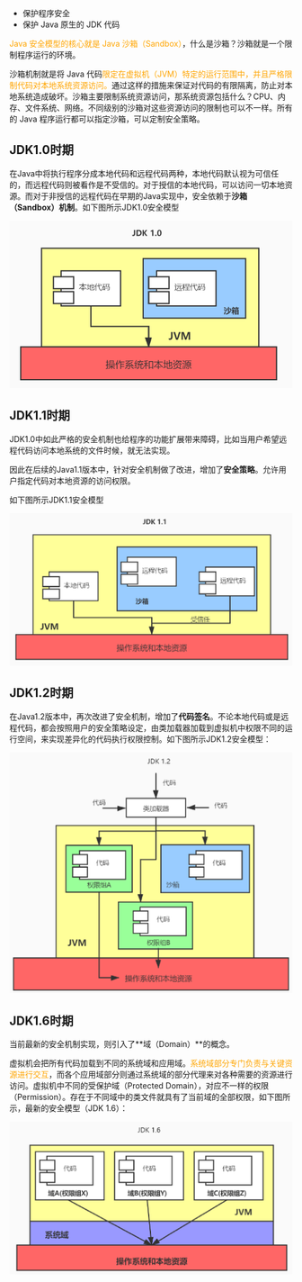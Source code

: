 - 保护程序安全
- 保护 Java 原生的 JDK 代码

<font color="orange">Java 安全模型的核心就是 Java 沙箱（Sandbox）</font>，什么是沙箱？沙箱就是一个限制程序运行的环境。

沙箱机制就是将 Java 代码<font color="orange">限定在虚拟机（JVM）特定的运行范围中，并且严格限制代码对本地系统资源访问。</font>通过这样的措施来保证对代码的有限隔离，防止对本地系统造成破坏。沙箱主要限制系统资源访问，那系统资源包括什么？CPU、内存、文件系统、网络。不同级别的沙箱对这些资源访问的限制也可以不一样。所有的 Java 程序运行都可以指定沙箱，可以定制安全策略。

## JDK1.0时期

在Java中将执行程序分成本地代码和远程代码两种，本地代码默认视为可信任的，而远程代码则被看作是不受信的。对于授信的本地代码，可以访问一切本地资源。而对于非授信的远程代码在早期的Java实现中，安全依赖于**沙箱（Sandbox）机制**。如下图所示JDK1.0安全模型

![image-20230512164636037](image/112.%E6%B2%99%E7%AE%B1%E5%A7%94%E6%B4%BE%E6%9C%BA%E5%88%B6/image-20230512164636037.png)

## JDK1.1时期

JDK1.0中如此严格的安全机制也给程序的功能扩展带来障碍，比如当用户希望远程代码访问本地系统的文件时候，就无法实现。

因此在后续的Java1.1版本中，针对安全机制做了改进，增加了**安全策略**。允许用户指定代码对本地资源的访问权限。

如下图所示JDK1.1安全模型

<img src="image/112.%E6%B2%99%E7%AE%B1%E5%A7%94%E6%B4%BE%E6%9C%BA%E5%88%B6/image-20230512164727790.png" alt="image-20230512164727790" style="zoom:50%;" />

## JDK1.2时期

在Java1.2版本中，再次改进了安全机制，增加了**代码签名**。不论本地代码或是远程代码，都会按照用户的安全策略设定，由类加载器加载到虚拟机中权限不同的运行空间，来实现差异化的代码执行权限控制。如下图所示JDK1.2安全模型：

<img src="image/112.%E6%B2%99%E7%AE%B1%E5%A7%94%E6%B4%BE%E6%9C%BA%E5%88%B6/image-20230512164803545.png" alt="image-20230512164803545" style="zoom:50%;" />

## JDK1.6时期

当前最新的安全机制实现，则引入了**域（Domain）**的概念。

虚拟机会把所有代码加载到不同的系统域和应用域。<font color="orange">系统域部分专门负责与关键资源进行交互</font>，而各个应用域部分则通过系统域的部分代理来对各种需要的资源进行访问。虚拟机中不同的受保护域（Protected Domain），对应不一样的权限（Permission）。存在于不同域中的类文件就具有了当前域的全部权限，如下图所示，最新的安全模型（JDK 1.6）：

<img src="image/112.%E6%B2%99%E7%AE%B1%E5%A7%94%E6%B4%BE%E6%9C%BA%E5%88%B6/image-20230512164956939.png" alt="image-20230512164956939" style="zoom:50%;" />

